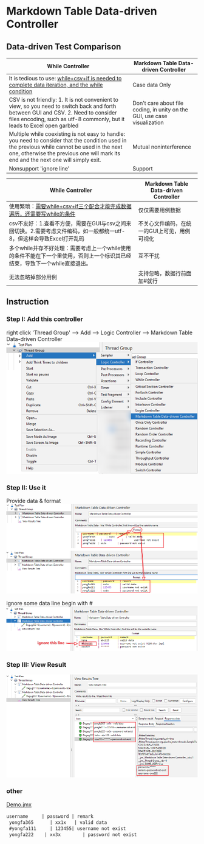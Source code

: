 # Markdown Table Data-driven Controller

## Data-driven Test Comparison

|While Controller|Markdown Table Data-driven Controller|
|--|--|
|It is tedious to use: [while+csv+if is needed to complete data iteration, and the while condition](https://www.blazemeter.com/blog/using-while-controller-jmeter)|Case data Only|
|CSV is not friendly: 1. It is not convenient to view, so you need to switch back and forth between GUI and CSV. 2. Need to consider files encoding, such as utf-8 commonly, but it leads to Excel open garbled | Don't care about file coding, in unity on the GUI, use case visualization|
|Multiple while coexisting is not easy to handle: you need to consider that the condition used in the previous while cannot be used in the next one, otherwise the previous one will mark its end and the next one will simply exit.| Mutual noninterference
| Nonsupport 'ignore line' | Support

|While Controller|Markdown Table Data-driven Controller|
|--|--|
|使用繁琐：[需要while+csv+if三个配合才能完成数据遍历，还需要写while的条件](https://www.blazemeter.com/blog/using-while-controller-jmeter)|仅仅需要用例数据|
|csv不友好：1.查看不方便，需要在GUI与csv之间来回切换。2.需要考虑文件编码，如一般都统一utf-8，但这样会导致Excel打开乱码|不关心文件编码，在统一的GUI上可见，用例可视化|
|多个while并存不好处理：需要考虑上一个while使用的条件不能在下一个里使用，否则上一个标识其已经结束，导致下一个while直接退出。|互不干扰|
|无法忽略掉部分用例|支持忽略，数据行前面加#就行|


## Instruction

### Step I: Add this controller
right click 'Thread Group' --> Add --> Logic Controller --> Markdown Table Data-driven Controller
![](demo1.png)

### Step II: Use it
Provide data & format
![](demo2.png)

ignore some data line begin with #
![](demo3.png)

### Step III: View Result
![](demo4.png)


### other
[Demo.jmx](Demo.jmx)
```
username     | password | remark
 yongfa365      | xx1x   | valid data
 #yongfa111     | 123455| username not exist
 yongfa222    | xx3x        | password not exist
```